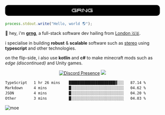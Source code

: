 
<img src="./img/banner.png" style="border-radius: 10px">

```js
process.stdout.write("Hello, world 🌎");
```

👋 hey, i'm [**grng**](https://grng.cc), a full-stack software dev hailing from [London 🇬🇧](https://www.google.com/maps/place/London/).

i specialise in building **robust** & **scalable** software such as [stereo](https://stero.cat) using **typescript** and other technologies.

on the flip-side, i also use **kotlin** and **c#** to make minecraft mods such as *edge (discontinued)* and Unity games.

<div align="center">

[![Discord Presence](https://lanyard.cnrad.dev/api/829372486780715018?hideStatus=true&hideTag=true&borderRadius=0.75rem&showDisplayName=true)](https://discord.com/users/829372486780715018) ![](https://skills.syvixor.com/api/icons?i=windows,firefox,powershell,git,visualstudiocode,rider,intellijidea,adobepremierepro,adobeaftereffects,unity,figma,qwik,svelte,nextjs,typescript,supabase,pocketbase,drizzle,kotlin,csharp,golang,haxe,bun&perline=7&radius=60)

</div>

<!--START_SECTION:waka-->

```txt
TypeScript   1 hr 26 mins    █████████████████████▓░░░   87.14 %
Markdown     4 mins          █░░░░░░░░░░░░░░░░░░░░░░░░   04.62 %
JSON         4 mins          █░░░░░░░░░░░░░░░░░░░░░░░░   04.20 %
Other        3 mins          █░░░░░░░░░░░░░░░░░░░░░░░░   04.03 %
```

<!--END_SECTION:waka-->

![moe](https://count.getloli.com/@:grng?theme=original-new&padding=1&offset=0&align=center&scale=1&pixelated=1&darkmode=auto)

